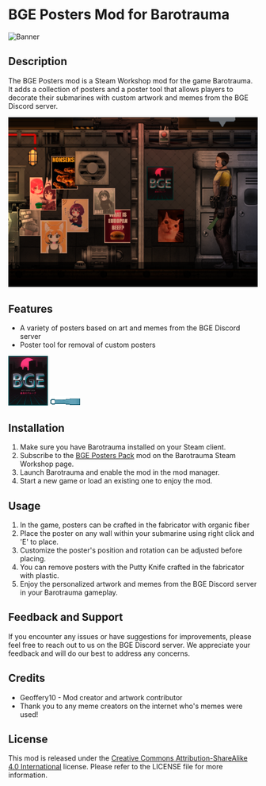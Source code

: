 # BGE Posters Mod for Barotrauma

![Banner](https://steamuserimages-a.akamaihd.net/ugc/2518151211095622604/AF115ECF480A4FBEB73EF6E14CD9D096A1446DAF/?imw=637&imh=358&ima=fit&impolicy=Letterbox&imcolor=%23000000&letterbox=true)

## Description
The BGE Posters mod is a Steam Workshop mod for the game Barotrauma. It adds a collection of posters and a poster tool that allows players to decorate their submarines with custom artwork and memes from the BGE Discord server.

![Screenshot](./sample_2.png)

## Features
- A variety of posters based on art and memes from the BGE Discord server
- Poster tool for removal of custom posters

![Posters](./sample_1.gif)
![Putty Knife](./images/poster_tool.png)

## Installation
1. Make sure you have Barotrauma installed on your Steam client.
2. Subscribe to the [BGE Posters Pack](https://steamcommunity.com/sharedfiles/filedetails/?id=3233816715) mod on the Barotrauma Steam Workshop page.
3. Launch Barotrauma and enable the mod in the mod manager.
4. Start a new game or load an existing one to enjoy the mod.

## Usage
1. In the game, posters can be crafted in the fabricator with organic fiber
2. Place the poster on any wall within your submarine using right click and 'E' to place.
3. Customize the poster's position and rotation can be adjusted before placing.
4. You can remove posters with the Putty Knife crafted in the fabricator with plastic.
5. Enjoy the personalized artwork and memes from the BGE Discord server in your Barotrauma gameplay.

## Feedback and Support
If you encounter any issues or have suggestions for improvements, please feel free to reach out to us on the BGE Discord server. We appreciate your feedback and will do our best to address any concerns.

## Credits
- Geoffery10 - Mod creator and artwork contributor
- Thank you to any meme creators on the internet who's memes were used!

## License
This mod is released under the [Creative Commons Attribution-ShareAlike 4.0 International](https://creativecommons.org/licenses/by-sa/4.0/) license. Please refer to the LICENSE file for more information.
